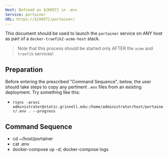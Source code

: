 ```yaml
---
Host: Defined as ${HOST} in .env
Service: portainer
URL: https://${HOST}/portainer/
---
```


This document should be used to launch the `portainer` service on ANY host as part of a `docker-traefik2-acme-host` stack.  

> Note that this process should be started only AFTER the `acme` and `traefik` services!

## Preparation

Before entering the prescribed "Command Sequence", below, the user should take steps to copy any pertinent `.env` files from an existing deployment. Try something like this:

  - `rsync -aruvi administrator@static.grinnell.edu:/home/administrator/host/portainer/.env . --progress`

## Command Sequence

  - cd ~/host/portainer
  - cat .env
  - docker-compose up -d; docker-compose logs


